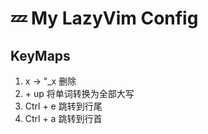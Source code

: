 # 💤  My LazyVim Config


## KeyMaps

1. x -> "_x 删除
2. <leader> + up 将单词转换为全部大写
3. Ctrl + e 跳转到行尾
4. Ctrl + a 跳转到行首




